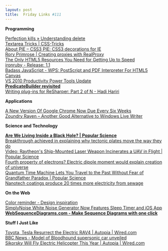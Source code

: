 ```yaml
---
layout: post
title:  Friday Links #111
---
```

**Programming**

[Perfection kills » Understanding delete](http://perfectionkills.com/understanding-delete/#theory)   
[Textarea Tricks | CSS-Tricks ](http://css-tricks.com/textarea-tricks/)   
[About PIE – CSS3 PIE: CSS3 decorations for IE](http://css3pie.com/about/)   
[Rory Primrose | Creating proxies with RealProxy](http://www.neovolve.com/post/2010/07/17/Creating-proxies-with-RealProxy.aspx)   
[The Only HTML5 Resources You Need for Getting Up to Speed ](http://sixrevisions.com/html/the-only-html5-resources-you-need-for-getting-up-to-speed/)   
[ironruby - Release: 1.1 ](http://ironruby.codeplex.com/releases/view/43540)   
[Badass JavaScript - WPS: PostScript and PDF Interpreter For HTML5 Canvas](http://badassjs.com/post/832574453/wps-postscript-and-pdf-interpreter-for-html5-canvas)   
[VS 2010 Productivity Power Tools Update](http://weblogs.asp.net/scottgu/archive/2010/07/19/vs-2010-productivity-power-tools-update-with-some-cool-new-features.aspx)   
[**PredicateBuilder revisited**](http://evain.net/blog/articles/2010/07/20/predicatebuilder-revisited?utm_source=feedburner&utm_medium=feed&utm_campaign=Feed%3A+jbevain+%28Jb+in+a+nutshell%29&utm_content=Google+Reader)   
[Writing plug-ins for ReSharper: Part 2 of N - Hadi Hariri](http://devlicio.us/blogs/hadi_hariri/archive/2010/07/20/writing-plug-ins-for-resharper-part-2-of-n.aspx?utm_source=feedburner&utm_medium=feed&utm_campaign=Feed%3A+Devlicious+%28Devlicio.us%29&utm_content=Google+Reader)

**Applications**

[A New Version Of Google Chrome Now Due Every Six Weeks](http://techcrunch.com/2010/07/22/google-chrome-versions/?utm_source=feedburner&utm_medium=feed&utm_campaign=Feed%3A+Techcrunch+%28TechCrunch%29&utm_content=Google+Reader)   
[Zoundry Raven – Another Good Alternative to Windows Live Writer](http://www.makeuseof.com/tag/write-blog-posts-desktop-zoundry-raven/)

**Science and Technology**

[**Are We Living Inside a Black Hole? | Popular Science**](http://www.popsci.com/science/article/2010-07/we-might-be-living-black-hole-scientist-says)[   
Breakthrough achieved in explaining why tectonic plates move the way they do](http://www.sciencedaily.com/releases/2010/07/100716125841.htm?utm_source=feedburner&utm_medium=feed&utm_campaign=Feed%3A+sciencedaily+%28ScienceDaily%3A+Latest+Science+News%29)   
[Video: Raytheon's Ship-Mounted Laser Weapon Incinerates a UAV in Flight | Popular Science](http://www.popsci.com/technology/article/2010-07/video-raytheon-demonstrates-ship-based-solid-state-laser-weapon-incinerating-uav-flight)   
[Fourth property of electrons? Electric dipole moment would explain creation of universe](http://www.sciencedaily.com/releases/2010/07/100720101349.htm?utm_source=feedburner&utm_medium=feed&utm_campaign=Feed%3A+sciencedaily+%28ScienceDaily%3A+Latest+Science+News%29)   
[Quantum Time Machine Lets You Travel to the Past Without Fear of Grandfather Paradox | Popular Science](http://www.popsci.com/science/article/2010-07/quantum-time-machine-lets-you-travel-past-without-fear-grandfather-paradox)   
[Nanotech coatings produce 20 times more electricity from sewage](http://www.sciencedaily.com/releases/2010/07/100721145101.htm?utm_source=feedburner&utm_medium=feed&utm_campaign=Feed%3A+sciencedaily+%28ScienceDaily%3A+Latest+Science+News%29)

**On the Web**

[Color reminder - Design inspiration](http://coloreminder.com/)   
[SimplyNoise White Noise Generator Now Features Sleep Timer and iOS App ](http://lifehacker.com/5592227/simplynoise-now-features-sleep-timer-and-ios-app)   
[**WebSequenceDiagrams.com - Make Sequence Diagrams with one click**](http://www.websequencediagrams.com/)

**Stuff I Just Like**

[Toyota, Tesla Resurrect the Electric RAV4 | Autopia | Wired.com   
](http://www.wired.com/autopia/2010/07/toyota-tesla-rav4-ev/)[BBC News - Model of Bloodhound supersonic car unveiled ](http://www.bbc.co.uk/news/science-environment-10679543)   
[Sikorsky Will Fly Electric Helicopter This Year | Autopia | Wired.com](http://www.wired.com/autopia/2010/07/sikorsky-will-fly-electric-helicopter-this-year/)
